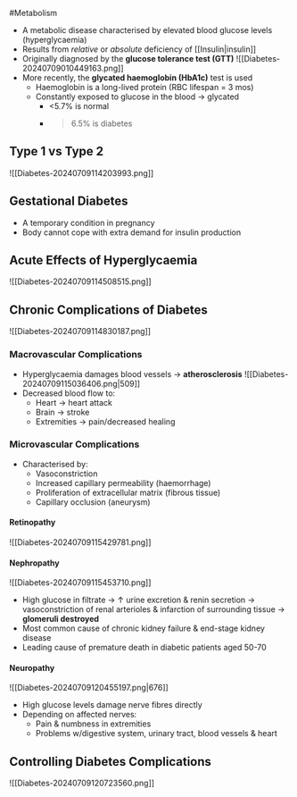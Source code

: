 #Metabolism 

- A metabolic disease characterised by elevated blood glucose levels (hyperglycaemia)
- Results from *relative* or *absolute* deficiency of [[Insulin|insulin]]
- Originally diagnosed by the **glucose tolerance test (GTT)**
![[Diabetes-20240709010449163.png]]
- More recently, the **glycated haemoglobin (HbA1c)** test is used
	- Haemoglobin is a long-lived protein (RBC lifespan = 3 mos)
	- Constantly exposed to glucose in the blood → glycated
		- <5.7% is normal
		- >6.5% is diabetes
## Type 1 vs Type 2
![[Diabetes-20240709114203993.png]]
## Gestational Diabetes
- A temporary condition in pregnancy
- Body cannot cope with extra demand for insulin production
## Acute Effects of Hyperglycaemia
![[Diabetes-20240709114508515.png]]
## Chronic Complications of Diabetes
![[Diabetes-20240709114830187.png]]
### Macrovascular Complications
- Hyperglycaemia damages blood vessels → **atherosclerosis**
![[Diabetes-20240709115036406.png|509]]
- Decreased blood flow to:
	- Heart → heart attack
	- Brain → stroke
	- Extremities → pain/decreased healing
### Microvascular Complications
- Characterised by:
	- Vasoconstriction
	- Increased capillary permeability (haemorrhage)
	- Proliferation of extracellular matrix (fibrous tissue)
	- Capillary occlusion (aneurysm)
#### Retinopathy
![[Diabetes-20240709115429781.png]]
#### Nephropathy
![[Diabetes-20240709115453710.png]]
- High glucose in filtrate → $\uparrow$ urine excretion & renin secretion → vasoconstriction of renal arterioles & infarction of surrounding tissue → **glomeruli destroyed**
- Most common cause of chronic kidney failure & end-stage kidney disease
- Leading cause of premature death in diabetic patients aged 50-70
#### Neuropathy
![[Diabetes-20240709120455197.png|676]]
- High glucose levels damage nerve fibres directly
- Depending on affected nerves:
	- Pain & numbness in extremities
	- Problems w/digestive system, urinary tract, blood vessels & heart
## Controlling Diabetes Complications
![[Diabetes-20240709120723560.png]]